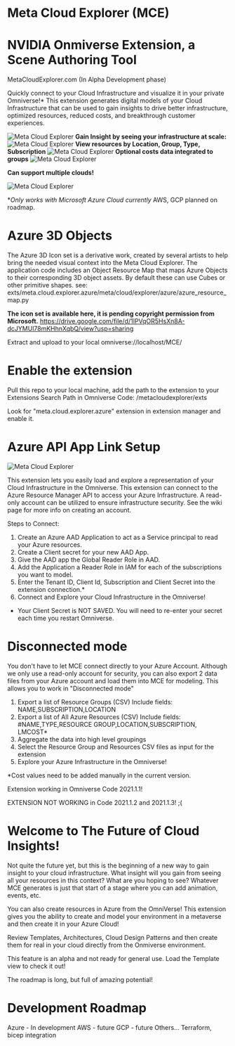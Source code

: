 # Meta Cloud Explorer (MCE)
# NVIDIA Onmiverse Extension, a Scene Authoring Tool

MetaCloudExplorer.com
(In Alpha Development phase)

Quickly connect to your Cloud Infrastructure and visualize it in your private Omniverse!*
This extension generates digital models of your Cloud Infrastructure that can be used to gain insights to drive better infrastructure, optimized resources, reduced costs, and breakthrough customer experiences.

![Meta Cloud Explorer](https://github.com/CloudArchitectLive/MetaCloudExplorer/blob/main/exts/meta.cloud.explorer.azure/data/resources/azurescaled.png)
**Gain Insight by seeing your infrastructure at scale:**
![Meta Cloud Explorer](https://github.com/CloudArchitectLive/MetaCloudExplorer/blob/main/exts/meta.cloud.explorer.azure/data/resources/resourcegroups.png)
**View resources by Location, Group, Type, Subscription**
![Meta Cloud Explorer](https://github.com/CloudArchitectLive/MetaCloudExplorer/blob/main/exts/meta.cloud.explorer.azure/data/resources/westus.png)
**Optional costs data integrated to groups**
![Meta Cloud Explorer](https://github.com/CloudArchitectLive/MetaCloudExplorer/blob/main/exts/meta.cloud.explorer.azure/data/resources/costs.png)

**Can support multiple clouds!**

![Meta Cloud Explorer](https://github.com/CloudArchitectLive/MetaCloudExplorer/blob/main/exts/meta.cloud.explorer.azure/data/resources/aws-azure-gcp.png)

**Only works with Microsoft Azure Cloud currently*
AWS, GCP planned on roadmap.

# Azure 3D Objects

The Azure 3D Icon set is a derivative work, created by several artists to help bring the needed visual context into the Meta Cloud Explorer.  The application code includes an Object Resource Map that maps Azure Objects to their corresponding 3D object assets.  By default these can use Cubes or other primitive shapes.  see: exts/meta.cloud.explorer.azure/meta/cloud/explorer/azure/azure_resource_map.py

**The icon set is available here, it is pending copyright permission from Microsoft.**
https://drive.google.com/file/d/1IPVqOR5HsXn8A-dcJYMUl78mKHhnXqbQ/view?usp=sharing

Extract and upload to your local omniverse://localhost/MCE/

# Enable the extension
Pull this repo to your local machine, add the path to the extension to your Extensions Search Path in Omniverse Code:  <local folder>/metacloudexplorer/exts

Look for "meta.cloud.explorer.azure" extension in extension manager and enable it. 

# Azure API App Link Setup
![Meta Cloud Explorer](https://github.com/CloudArchitectLive/MetaCloudExplorer/blob/main/exts/meta.cloud.explorer.azure/data/resources/mce_ui.png)

This extension lets you easily load and explore a representation of your Cloud Infrastructure in the Omniverse. This extension can connect to the Azure Resource Manager API to access your Azure Infrastructure. A read-only account can be utilized to ensure infrastructure security.  See the wiki page for more info on creating an account.

Steps to Connect:
1. Create an Azure AAD Application to act as a Service principal to read your Azure resources.
2. Create a Client secret for your new AAD App.
3. Give the AAD app the Global Reader Role in AAD.
4. Add the Application a Reader Role in IAM for each of the subscriptions you want to model.
5. Enter the Tenant ID, Client Id, Subscription and Client Secret into the extension connection.*
6. Connect and Explore your Cloud Infrastructure in the Omniverse!

* Your Client Secret is NOT SAVED.  You will need to re-enter your secret each time you restart Omniverse.
  
# Disconnected mode

You don't have to let MCE connect directly to your Azure Account.  Although we only use a read-only account for security, you can also export 2 data files from your Azure account and load them into MCE for modeling.  This allows you to work in "Disconnected mode"

1. Export a list of Resource Groups (CSV) Include fields: NAME,SUBSCRIPTION,LOCATION
2. Export a list of All Azure Resources (CSV) Include fields: #NAME,TYPE,RESOURCE GROUP,LOCATION,SUBSCRIPTION, LMCOST*
3. Aggregate the data into high level groupings
4. Select the Resource Group and Resources CSV files as input for the extension
5. Explore your Azure Infrastructure in the Omniverse!

*Cost values need to be added manually in the current version.

Extension working in Omniverse Code 2021.1.1!

EXTENSION NOT WORKING in Code 2021.1.2 and 2021.1.3! ;(

# Welcome to The Future of Cloud Insights!

Not quite the future yet, but this is the beginning of a new way to gain insight to your cloud infrastructure.  What insight will you gain from seeing all your resources in this context?  What are you hoping to see?  Whatever MCE generates is just that start of a stage where you can add animation, events, etc.

You can also create resources in Azure from the OmniVerse! This extension gives you the ability to create and model your environment in a metaverse and then create it in your Azure Cloud!

Review Templates, Architectures, Cloud Design Patterns and then create them for real in your cloud directly from the Onmiverse environment.  

This feature is an alpha and not ready for general use.
Load the Template view to check it out!

The roadmap is long, but full of amazing potential!

# Development Roadmap

Azure - In development
AWS - future
GCP - future
Others...
Terraform, bicep integration
